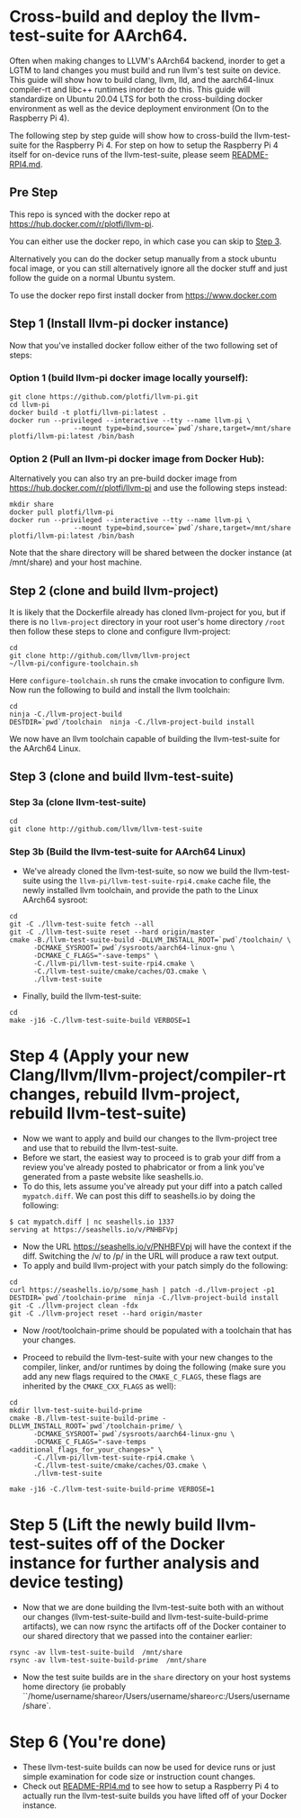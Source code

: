 # Cross-build and deploy the llvm-test-suite for AArch64.

Often when making changes to LLVM's AArch64 backend, inorder to get a LGTM to land changes you must build and run llvm's test suite on device. This guide will show how to build clang, llvm, lld, and the aarch64-linux compiler-rt and libc++ runtimes inorder to do this. This guide will standardize on Ubuntu 20.04 LTS for both the cross-building docker environment as well as the device deployment environment (On to the Raspberry Pi 4).


The following step by step guide will show how to cross-build the llvm-test-suite for the Raspberry Pi 4. For step on how to setup the Raspberry Pi 4 itself for on-device runs of the llvm-test-suite, please seem [README-RPI4.md](README-RPI4.md).

## Pre Step

This repo is synced with the docker repo at https://hub.docker.com/r/plotfi/llvm-pi.

You can either use the docker repo, in which case you can skip to [Step 3](https://github.com/plotfi/llvm-pi#step-3-clone-and-build-llvm-project).

Alternatively you can do the docker setup manually from a stock ubuntu focal image, or you can still alternatively ignore all the docker stuff and just follow the guide on a normal Ubuntu system.

To use the docker repo first install docker from https://www.docker.com 


## Step 1 (Install llvm-pi docker instance)

Now that you've installed docker follow either of the two following set of steps:

### Option 1 (build llvm-pi docker image locally yourself):

```
git clone https://github.com/plotfi/llvm-pi.git
cd llvm-pi
docker build -t plotfi/llvm-pi:latest .
docker run --privileged --interactive --tty --name llvm-pi \
                --mount type=bind,source=`pwd`/share,target=/mnt/share  plotfi/llvm-pi:latest /bin/bash
```


### Option 2 (Pull an llvm-pi docker image from Docker Hub):

Alternatively you can also try an pre-build docker image from https://hub.docker.com/r/plotfi/llvm-pi and use the following steps instead:

```
mkdir share
docker pull plotfi/llvm-pi
docker run --privileged --interactive --tty --name llvm-pi \
                --mount type=bind,source=`pwd`/share,target=/mnt/share  plotfi/llvm-pi:latest /bin/bash
```

Note that the share directory will be shared between the docker instance (at /mnt/share) and your host machine.

## Step 2 (clone and build llvm-project)

It is likely that the Dockerfile already has cloned llvm-project for you, but if there is no `llvm-project` directory in your root user's home directory `/root` then follow these steps to clone and configure llvm-project:

```
cd
git clone http://github.com/llvm/llvm-project
~/llvm-pi/configure-toolchain.sh
```

Here `configure-toolchain.sh` runs the cmake invocation to configure llvm. Now run the following to build and install the llvm toolchain:

```
cd
ninja -C./llvm-project-build
DESTDIR=`pwd`/toolchain  ninja -C./llvm-project-build install
```

We now have an llvm toolchain capable of building the llvm-test-suite for the AArch64 Linux.

## Step 3 (clone and build llvm-test-suite) 

### Step 3a (clone llvm-test-suite)

```
cd
git clone http://github.com/llvm/llvm-test-suite
```
### Step 3b (Build the llvm-test-suite for AArch64 Linux)


* We've already cloned the llvm-test-suite, so now we build the llvm-test-suite using the `llvm-pi/llvm-test-suite-rpi4.cmake` cache file, the newly installed llvm toolchain, and provide the path to the Linux AArch64 sysroot:

```
cd
git -C ./llvm-test-suite fetch --all
git -C ./llvm-test-suite reset --hard origin/master
cmake -B./llvm-test-suite-build -DLLVM_INSTALL_ROOT=`pwd`/toolchain/ \
      -DCMAKE_SYSROOT=`pwd`/sysroots/aarch64-linux-gnu \
      -DCMAKE_C_FLAGS="-save-temps" \
      -C./llvm-pi/llvm-test-suite-rpi4.cmake \
      -C./llvm-test-suite/cmake/caches/O3.cmake \
      ./llvm-test-suite
```

* Finally, build the llvm-test-suite:

```
cd
make -j16 -C./llvm-test-suite-build VERBOSE=1
```
# Step 4 (Apply your new Clang/llvm/llvm-project/compiler-rt changes, rebuild llvm-project, rebuild llvm-test-suite)

* Now we want to apply and build our changes to the llvm-project tree and use that to rebuild the llvm-test-suite.
* Before we start, the easiest way to proceed is to grab your diff from a review you've already posted to phabricator or from a link you've generated from a paste website like seashells.io.
* To do this, lets assume you've already put your diff into a patch called `mypatch.diff`. We can post this diff to seashells.io by doing the following:

```
$ cat mypatch.diff | nc seashells.io 1337
serving at https://seashells.io/v/PNHBFVpj
```

* Now the URL https://seashells.io/v/PNHBFVpj will have the context if the diff. Switching the /v/ to /p/ in the URL will produce a raw text output.
* To apply and build llvm-project with your patch simply do the following:

```
cd
curl https://seashells.io/p/some_hash | patch -d./llvm-project -p1
DESTDIR=`pwd`/toolchain-prime  ninja -C./llvm-project-build install
git -C ./llvm-project clean -fdx 
git -C ./llvm-project reset --hard origin/master 
```

* Now /root/toolchain-prime should be populated with a toolchain that has your changes.

* Proceed to rebuild the llvm-test-suite with your new changes to the compiler, linker, and/or runtimes by doing the following (make sure you add any new flags required to the `CMAKE_C_FLAGS`, these flags are inherited by  the `CMAKE_CXX_FLAGS` as well):

```
cd
mkdir llvm-test-suite-build-prime
cmake -B./llvm-test-suite-build-prime -DLLVM_INSTALL_ROOT=`pwd`/toolchain-prime/ \
      -DCMAKE_SYSROOT=`pwd`/sysroots/aarch64-linux-gnu \
      -DCMAKE_C_FLAGS="-save-temps <additional_flags_for_your_changes>" \
      -C./llvm-pi/llvm-test-suite-rpi4.cmake \
      -C./llvm-test-suite/cmake/caches/O3.cmake \
      ./llvm-test-suite

make -j16 -C./llvm-test-suite-build-prime VERBOSE=1
```

# Step 5 (Lift the newly build llvm-test-suites off of the Docker instance for further analysis and device testing)

* Now that we are done building the llvm-test-suite both with an without our changes (llvm-test-suite-build and llvm-test-suite-build-prime artifacts), we can now rsync the artifacts off of the Docker container to our shared directory that we passed into the container earlier:

```
rsync -av llvm-test-suite-build  /mnt/share
rsync -av llvm-test-suite-build-prime  /mnt/share
```
* Now the test suite builds are in the `share` directory on your host systems home directory (ie probably ``/home/username/share` or `/Users/username/share` or `c:/Users/username/share`.

# Step 6 (You're done)

* These llvm-test-suite builds can now be used for device runs or just simple examination for code size or instruction count changes.
* Check out [README-RPI4.md](README-RPI4.md) to see how to setup a Raspberry Pi 4 to actually run the llvm-test-suite builds you have lifted off of your Docker instance. 
